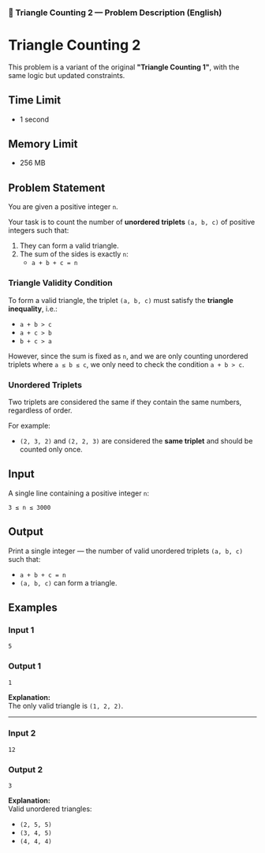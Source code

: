 

### 📄 Triangle Counting 2 — Problem Description (English)

# Triangle Counting 2

This problem is a variant of the original **"Triangle Counting 1"**, with the same logic but updated constraints.

## Time Limit
- 1 second

## Memory Limit
- 256 MB

## Problem Statement

You are given a positive integer `n`.

Your task is to count the number of **unordered triplets** `(a, b, c)` of positive integers such that:

1. They can form a valid triangle.
2. The sum of the sides is exactly `n`:
   - `a + b + c = n`

### Triangle Validity Condition

To form a valid triangle, the triplet `(a, b, c)` must satisfy the **triangle inequality**, i.e.:

- `a + b > c`
- `a + c > b`
- `b + c > a`

However, since the sum is fixed as `n`, and we are only counting unordered triplets where `a ≤ b ≤ c`, we only need to check the condition `a + b > c`.

### Unordered Triplets

Two triplets are considered the same if they contain the same numbers, regardless of order.

For example:
- `(2, 3, 2)` and `(2, 2, 3)` are considered the **same triplet** and should be counted only once.

## Input

A single line containing a positive integer `n`:

```
3 ≤ n ≤ 3000
```

## Output

Print a single integer — the number of valid unordered triplets `(a, b, c)` such that:
- `a + b + c = n`
- `(a, b, c)` can form a triangle.

## Examples

### Input 1
```
5
```

### Output 1
```
1
```

**Explanation:**  
The only valid triangle is `(1, 2, 2)`.

---

### Input 2
```
12
```

### Output 2
```
3
```

**Explanation:**  
Valid unordered triangles:
- `(2, 5, 5)`
- `(3, 4, 5)`
- `(4, 4, 4)`

